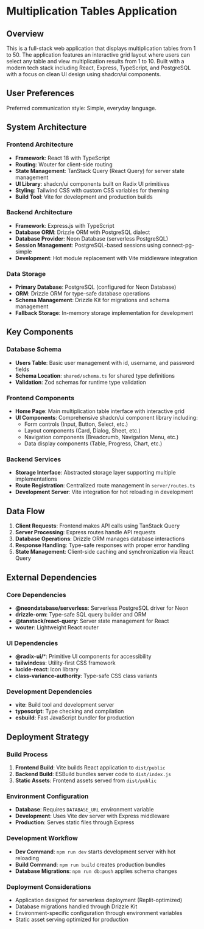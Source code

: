# Multiplication Tables Application

## Overview

This is a full-stack web application that displays multiplication tables from 1 to 50. The application features an interactive grid layout where users can select any table and view multiplication results from 1 to 10. Built with a modern tech stack including React, Express, TypeScript, and PostgreSQL with a focus on clean UI design using shadcn/ui components.

## User Preferences

Preferred communication style: Simple, everyday language.

## System Architecture

### Frontend Architecture
- **Framework**: React 18 with TypeScript
- **Routing**: Wouter for client-side routing
- **State Management**: TanStack Query (React Query) for server state management
- **UI Library**: shadcn/ui components built on Radix UI primitives
- **Styling**: Tailwind CSS with custom CSS variables for theming
- **Build Tool**: Vite for development and production builds

### Backend Architecture
- **Framework**: Express.js with TypeScript
- **Database ORM**: Drizzle ORM with PostgreSQL dialect
- **Database Provider**: Neon Database (serverless PostgreSQL)
- **Session Management**: PostgreSQL-based sessions using connect-pg-simple
- **Development**: Hot module replacement with Vite middleware integration

### Data Storage
- **Primary Database**: PostgreSQL (configured for Neon Database)
- **ORM**: Drizzle ORM for type-safe database operations
- **Schema Management**: Drizzle Kit for migrations and schema management
- **Fallback Storage**: In-memory storage implementation for development

## Key Components

### Database Schema
- **Users Table**: Basic user management with id, username, and password fields
- **Schema Location**: `shared/schema.ts` for shared type definitions
- **Validation**: Zod schemas for runtime type validation

### Frontend Components
- **Home Page**: Main multiplication table interface with interactive grid
- **UI Components**: Comprehensive shadcn/ui component library including:
  - Form controls (Input, Button, Select, etc.)
  - Layout components (Card, Dialog, Sheet, etc.)
  - Navigation components (Breadcrumb, Navigation Menu, etc.)
  - Data display components (Table, Progress, Chart, etc.)

### Backend Services
- **Storage Interface**: Abstracted storage layer supporting multiple implementations
- **Route Registration**: Centralized route management in `server/routes.ts`
- **Development Server**: Vite integration for hot reloading in development

## Data Flow

1. **Client Requests**: Frontend makes API calls using TanStack Query
2. **Server Processing**: Express routes handle API requests
3. **Database Operations**: Drizzle ORM manages database interactions
4. **Response Handling**: Type-safe responses with proper error handling
5. **State Management**: Client-side caching and synchronization via React Query

## External Dependencies

### Core Dependencies
- **@neondatabase/serverless**: Serverless PostgreSQL driver for Neon
- **drizzle-orm**: Type-safe SQL query builder and ORM
- **@tanstack/react-query**: Server state management for React
- **wouter**: Lightweight React router

### UI Dependencies
- **@radix-ui/***: Primitive UI components for accessibility
- **tailwindcss**: Utility-first CSS framework
- **lucide-react**: Icon library
- **class-variance-authority**: Type-safe CSS class variants

### Development Dependencies
- **vite**: Build tool and development server
- **typescript**: Type checking and compilation
- **esbuild**: Fast JavaScript bundler for production

## Deployment Strategy

### Build Process
1. **Frontend Build**: Vite builds React application to `dist/public`
2. **Backend Build**: ESBuild bundles server code to `dist/index.js`
3. **Static Assets**: Frontend assets served from `dist/public`

### Environment Configuration
- **Database**: Requires `DATABASE_URL` environment variable
- **Development**: Uses Vite dev server with Express middleware
- **Production**: Serves static files through Express

### Development Workflow
- **Dev Command**: `npm run dev` starts development server with hot reloading
- **Build Command**: `npm run build` creates production bundles
- **Database Migrations**: `npm run db:push` applies schema changes

### Deployment Considerations
- Application designed for serverless deployment (Replit-optimized)
- Database migrations handled through Drizzle Kit
- Environment-specific configuration through environment variables
- Static asset serving optimized for production
